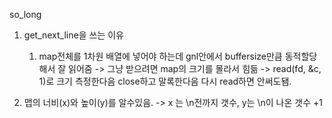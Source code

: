 so_long

1. get_next_line을 쓰는 이유
    1) map전체를 1차원 배열에 넣어야 하는데 gnl안에서 buffersize만큼 동적할당 해서 잘 읽어줌 -> 그냥 받으려면 map의 크기를 몰라서 힘듦
    -> read(fd, &c, 1)로 크기 측정한다음 close하고 말록한다음 다시 read하면 안써도됌.

2. 맵의 너비(x)와 높이(y)를 알수있음.
   -> x 는 \n전까지 갯수, y는 \n이 나온 갯수 +1